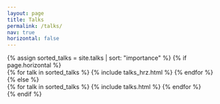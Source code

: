 ```yaml
---
layout: page
title: Talks
permalink: /talks/
nav: true
horizontal: false
---
```

<div class="talks">
  <!-- Display projects without categories -->
    {% assign sorted_talks = site.talks | sort: "importance" %}
    <!-- Generate cards for each project -->
    {% if page.horizontal %}
      <div class="container">
        <div class="row row-cols-2">
        {% for talk in sorted_talks %}
          {% include talks_hrz.html %}
        {% endfor %}
        </div>
      </div>
    {% else %}
      <div class="grid">
        {% for talk in sorted_talks %}
          {% include talks.html %}
        {% endfor %}
      </div>
    {% endif %}

</div>
